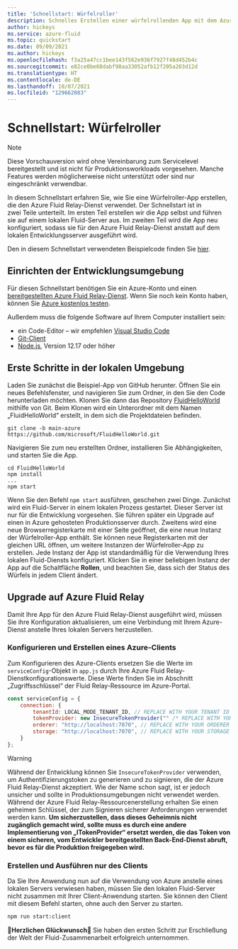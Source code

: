 ```yaml
---
title: 'Schnellstart: Würfelroller'
description: Schnelles Erstellen einer würfelrollenden App mit dem Azure Fluid Relay-Dienst
author: hickeys
ms.service: azure-fluid
ms.topic: quickstart
ms.date: 09/09/2021
ms.author: hickeys
ms.openlocfilehash: f3a25a47cc1bee143f562e936f7927f48d452b4c
ms.sourcegitcommit: e82ce0be68dabf98aa33052afb12f205a203d12d
ms.translationtype: HT
ms.contentlocale: de-DE
ms.lasthandoff: 10/07/2021
ms.locfileid: "129662083"
---
```

# <a name="quickstart-dice-roller"></a>Schnellstart: Würfelroller

> [!NOTE]
> Diese Vorschauversion wird ohne Vereinbarung zum Servicelevel bereitgestellt und ist nicht für Produktionsworkloads vorgesehen. Manche Features werden möglicherweise nicht unterstützt oder sind nur eingeschränkt verwendbar.

In diesem Schnellstart erfahren Sie, wie Sie eine Würfelroller-App erstellen, die den Azure Fluid Relay-Dienst verwendet. Der Schnellstart ist in zwei Teile unterteilt. Im ersten Teil erstellen wir die App selbst und führen sie auf einem lokalen Fluid-Server aus. Im zweiten Teil wird die App neu konfiguriert, sodass sie für den Azure Fluid Relay-Dienst anstatt auf dem lokalen Entwicklungsserver ausgeführt wird.

Den in diesem Schnellstart verwendeten Beispielcode finden Sie [hier](https://github.com/microsoft/FluidHelloWorld/tree/main-azure).

## <a name="set-up-your-development-environment"></a>Einrichten der Entwicklungsumgebung

Für diesen Schnellstart benötigen Sie ein Azure-Konto und einen [bereitgestellten Azure Fluid Relay-Dienst](../how-tos/provision-fluid-azure-portal.md). Wenn Sie noch kein Konto haben, können Sie [Azure kostenlos testen](https://azure.com/free).

Außerdem muss die folgende Software auf Ihrem Computer installiert sein:

- ein Code-Editor – wir empfehlen [Visual Studio Code](https://code.visualstudio.com/)
- [Git-Client](https://git-scm.com/downloads)
- [Node.js](https://nodejs.org/en/download), Version 12.17 oder höher

## <a name="getting-started-locally"></a>Erste Schritte in der lokalen Umgebung

Laden Sie zunächst die Beispiel-App von GitHub herunter. Öffnen Sie ein neues Befehlsfenster, und navigieren Sie zum Ordner, in den Sie den Code herunterladen möchten. Klonen Sie dann das Repository [FluidHelloWorld](https://github.com/microsoft/FluidHelloWorld) mithilfe von Git. Beim Klonen wird ein Unterordner mit dem Namen „FluidHelloWorld“ erstellt, in dem sich die Projektdateien befinden.

```cli
git clone -b main-azure https://github.com/microsoft/FluidHelloWorld.git
```

Navigieren Sie zum neu erstellten Ordner, installieren Sie Abhängigkeiten, und starten Sie die App.

```cli
cd FluidHelloWorld
npm install
...
npm start
```


Wenn Sie den Befehl `npm start` ausführen, geschehen zwei Dinge. Zunächst wird ein Fluid-Server in einem lokalen Prozess gestartet. Dieser Server ist nur für die Entwicklung vorgesehen. Sie führen später ein Upgrade auf einen in Azure gehosteten Produktionsserver durch. Zweitens wird eine neue Browserregisterkarte mit einer Seite geöffnet, die eine neue Instanz der Würfelroller-App enthält. Sie können neue Registerkarten mit der gleichen URL öffnen, um weitere Instanzen der Würfelroller-App zu erstellen. Jede Instanz der App ist standardmäßig für die Verwendung Ihres lokalen Fluid-Diensts konfiguriert. Klicken Sie in einer beliebigen Instanz der App auf die Schaltfläche **Rollen**, und beachten Sie, dass sich der Status des Würfels in jedem Client ändert.

## <a name="upgrading-to-azure-fluid-relay"></a>Upgrade auf Azure Fluid Relay

Damit Ihre App für den Azure Fluid Relay-Dienst ausgeführt wird, müssen Sie ihre Konfiguration aktualisieren, um eine Verbindung mit Ihrem Azure-Dienst anstelle Ihres lokalen Servers herzustellen.

### <a name="configure-and-create-an-azure-client"></a>Konfigurieren und Erstellen eines Azure-Clients

Zum Konfigurieren des Azure-Clients ersetzen Sie die Werte im `serviceConfig`-Objekt in `app.js` durch Ihre Azure Fluid Relay-Dienstkonfigurationswerte. Diese Werte finden Sie im Abschnitt „Zugriffsschlüssel“ der Fluid Relay-Ressource im Azure-Portal.

```javascript
const serviceConfig = {
    connection: {
        tenantId: LOCAL_MODE_TENANT_ID, // REPLACE WITH YOUR TENANT ID
        tokenProvider: new InsecureTokenProvider("" /* REPLACE WITH YOUR PRIMARY KEY */, { id: "userId" }),
        orderer: "http://localhost:7070", // REPLACE WITH YOUR ORDERER ENDPOINT
        storage: "http://localhost:7070", // REPLACE WITH YOUR STORAGE ENDPOINT
    }
};
```

> [!WARNING]
> Während der Entwicklung können Sie `InsecureTokenProvider` verwenden, um Authentifizierungstoken zu generieren und zu signieren, die der Azure Fluid Relay-Dienst akzeptiert. Wie der Name schon sagt, ist er jedoch unsicher und sollte in Produktionsumgebungen nicht verwendet werden. Während der Azure Fluid Relay-Ressourcenerstellung erhalten Sie einen geheimen Schlüssel, der zum Signieren sicherer Anforderungen verwendet werden kann. **Um sicherzustellen, dass dieses Geheimnis nicht zugänglich gemacht wird, sollte muss es durch eine andere Implementierung von „ITokenProvider“ ersetzt werden, die das Token von einem sicheren, vom Entwickler bereitgestellten Back-End-Dienst abruft, bevor es für die Produktion freigegeben wird.**

### <a name="build-and-run-the-client-only"></a>Erstellen und Ausführen nur des Clients

Da Sie Ihre Anwendung nun auf die Verwendung von Azure anstelle eines lokalen Servers verwiesen haben, müssen Sie den lokalen Fluid-Server nicht zusammen mit Ihrer Client-Anwendung starten. Sie können den Client mit diesem Befehl starten, ohne auch den Server zu starten. 

```bash
npm run start:client
```

🥳**Herzlichen Glückwunsch**🎉 Sie haben den ersten Schritt zur Erschließung der Welt der Fluid-Zusammenarbeit erfolgreich unternommen.

